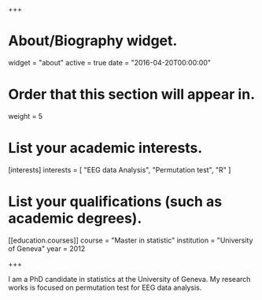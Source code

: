 +++
# About/Biography widget.
widget = "about"
active = true
date = "2016-04-20T00:00:00"

# Order that this section will appear in.
weight = 5

# List your academic interests.
[interests]
  interests = [
    "EEG data Analysis",
    "Permutation test",
    "R"
  ]

# List your qualifications (such as academic degrees).
[[education.courses]]
  course = "Master in statistic"
  institution = "University of Geneva"
  year = 2012

 
+++

I am a PhD candidate in statistics at the University of Geneva. My research works is focused on permutation test for EEG data analysis.

